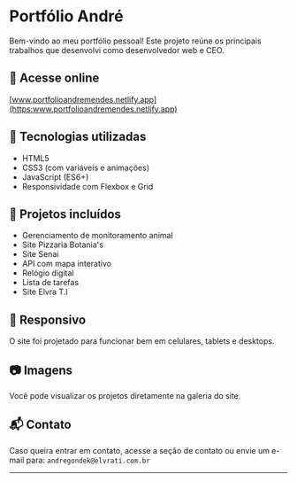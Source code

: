 # Portfólio André

Bem-vindo ao meu portfólio pessoal! Este projeto reúne os principais trabalhos que desenvolvi como desenvolvedor web e CEO.

## 🔗 Acesse online
[www.portfolioandremendes.netlify.app](https:www.portfolioandremendes.netlify.app)

## 🧰 Tecnologias utilizadas
- HTML5
- CSS3 (com variáveis e animações)
- JavaScript (ES6+)
- Responsividade com Flexbox e Grid

## 📁 Projetos incluídos
- Gerenciamento de monitoramento animal
- Site Pizzaria Botania's
- Site Senai
- API com mapa interativo
- Relógio digital
- Lista de tarefas
- Site Elvra T.I

## 📱 Responsivo
O site foi projetado para funcionar bem em celulares, tablets e desktops.

## 📷 Imagens
Você pode visualizar os projetos diretamente na galeria do site.

## 📬 Contato
Caso queira entrar em contato, acesse a seção de contato ou envie um e-mail para: `andregondek@elvrati.com.br`

---